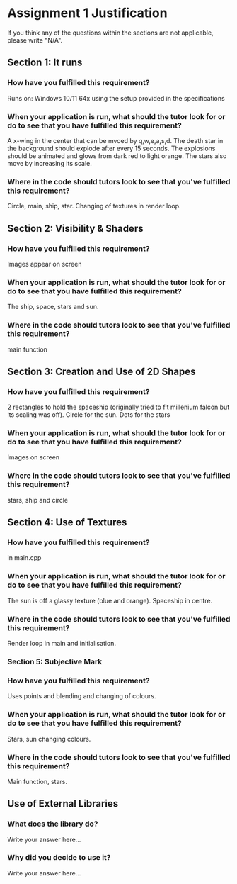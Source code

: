 # Assignment 1 Justification

If you think any of the questions within the sections are not applicable, please write "N/A".

## Section 1: It runs

### How have you fulfilled this requirement?

Runs on: Windows 10/11 64x using the setup provided in the specifications

### When your application is run, what should the tutor look for or do to see that you have fulfilled this requirement? 

A x-wing in the center that can be mvoed by q,w,e,a,s,d. 
The death star in the background should explode after every 15 seconds. 
The explosions should be animated and glows from dark red to light orange. 
The stars also move by increasing its scale. 


### Where in the code should tutors look to see that you've fulfilled this requirement?

Circle, main, ship, star. Changing of textures in render loop.


## Section 2: Visibility & Shaders

### How have you fulfilled this requirement?

Images appear on screen

### When your application is run, what should the tutor look for or do to see that you have fulfilled this requirement?

The ship, space, stars and sun.

### Where in the code should tutors look to see that you've fulfilled this requirement?

main function
## Section 3: Creation and Use of 2D Shapes


### How have you fulfilled this requirement?

2 rectangles to hold the spaceship (originally tried to fit millenium falcon but its scaling was off).
Circle for the sun.
Dots for the stars

### When your application is run, what should the tutor look for or do to see that you have fulfilled this requirement?

Images on screen

### Where in the code should tutors look to see that you've fulfilled this requirement?

stars, ship and circle

## Section 4: Use of Textures

### How have you fulfilled this requirement?

in main.cpp

### When your application is run, what should the tutor look for or do to see that you have fulfilled this requirement?

The sun is off a glassy texture (blue and orange). Spaceship in centre.

### Where in the code should tutors look to see that you've fulfilled this requirement?

Render loop in main and initialisation.

### Section 5: Subjective Mark

### How have you fulfilled this requirement?

Uses points and blending and changing of colours.

### When your application is run, what should the tutor look for or do to see that you have fulfilled this requirement?

Stars, sun changing colours.

### Where in the code should tutors look to see that you've fulfilled this requirement?

Main function, stars.

## Use of External Libraries

### What does the library do?

Write your answer here...

### Why did you decide to use it?

Write your answer here...